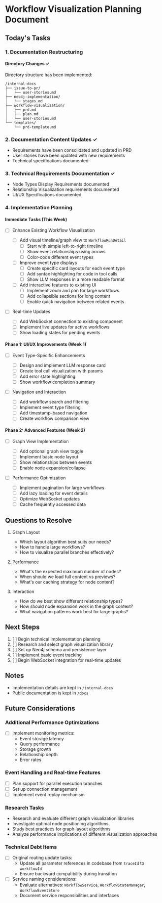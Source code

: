 # Workflow Visualization Planning Document

## Today's Tasks

### 1. Documentation Restructuring

#### Directory Changes ✓

Directory structure has been implemented:

```
/internal-docs
├── issue-to-pr/
│   └── user-stories.md
├── neo4j-implementation/
│   └── stages.md
├── workflow-visualization/
│   ├── prd.md
│   ├── plan.md
│   └── user-stories.md
└── templates/
    └── prd-template.md
```

### 2. Documentation Content Updates ✓

- Requirements have been consolidated and updated in PRD
- User stories have been updated with new requirements
- Technical specifications documented

### 3. Technical Requirements Documentation ✓

- Node Types Display Requirements documented
- Relationship Visualization requirements documented
- UI/UX Specifications documented

### 4. Implementation Planning

#### Immediate Tasks (This Week)

- [ ] Enhance Existing Workflow Visualization

  - [ ] Add visual timeline/graph view to `WorkflowRunDetail`
    - [ ] Start with simple left-to-right timeline
    - [ ] Show event relationships using arrows
    - [ ] Color-code different event types
  - [ ] Improve event type displays
    - [ ] Create specific card layouts for each event type
    - [ ] Add syntax highlighting for code in tool calls
    - [ ] Show LLM responses in a more readable format
  - [ ] Add interactive features to existing UI
    - [ ] Implement zoom and pan for large workflows
    - [ ] Add collapsible sections for long content
    - [ ] Enable quick navigation between related events

- [ ] Real-time Updates
  - [ ] Add WebSocket connection to existing component
  - [ ] Implement live updates for active workflows
  - [ ] Show loading states for pending events

#### Phase 1: UI/UX Improvements (Week 1)

- [ ] Event Type-Specific Enhancements

  - [ ] Design and implement LLM response card
  - [ ] Create tool call visualization with params
  - [ ] Add error state highlighting
  - [ ] Show workflow completion summary

- [ ] Navigation and Interaction
  - [ ] Add workflow search and filtering
  - [ ] Implement event type filtering
  - [ ] Add timestamp-based navigation
  - [ ] Create workflow comparison view

#### Phase 2: Advanced Features (Week 2)

- [ ] Graph View Implementation

  - [ ] Add optional graph view toggle
  - [ ] Implement basic node layout
  - [ ] Show relationships between events
  - [ ] Enable node expansion/collapse

- [ ] Performance Optimization
  - [ ] Implement pagination for large workflows
  - [ ] Add lazy loading for event details
  - [ ] Optimize WebSocket updates
  - [ ] Cache frequently accessed data

## Questions to Resolve

1. Graph Layout

   - Which layout algorithm best suits our needs?
   - How to handle large workflows?
   - How to visualize parallel branches effectively?

2. Performance

   - What's the expected maximum number of nodes?
   - When should we load full content vs previews?
   - What's our caching strategy for node content?

3. Interaction
   - How do we best show different relationship types?
   - How should node expansion work in the graph context?
   - What navigation patterns work best for large graphs?

## Next Steps

1. [ ] Begin technical implementation planning
2. [ ] Research and select graph visualization library
3. [ ] Set up Neo4j schema and persistence layer
4. [ ] Implement basic event tracking
5. [ ] Begin WebSocket integration for real-time updates

## Notes

- Implementation details are kept in `/internal-docs`
- Public documentation is kept in `/docs`

## Future Considerations

### Additional Performance Optimizations

- [ ] Implement monitoring metrics:
  - Event storage latency
  - Query performance
  - Storage growth
  - Relationship depth
  - Error rates

### Event Handling and Real-time Features

- [ ] Plan support for parallel execution branches
- [ ] Set up connection management
- [ ] Implement event replay mechanism

### Research Tasks

- Research and evaluate different graph visualization libraries
- Investigate optimal node positioning algorithms
- Study best practices for graph layout algorithms
- Analyze performance implications of different visualization approaches

### Technical Debt Items

- [ ] Original routing update tasks:
  - Update all parameter references in codebase from `traceId` to `workflowId`
  - Ensure backward compatibility during transition
- [ ] Service naming considerations:
  - Evaluate alternatives: `WorkflowService`, `WorkflowStateManager`, `WorkflowEventStore`
  - Document service responsibilities and interfaces

